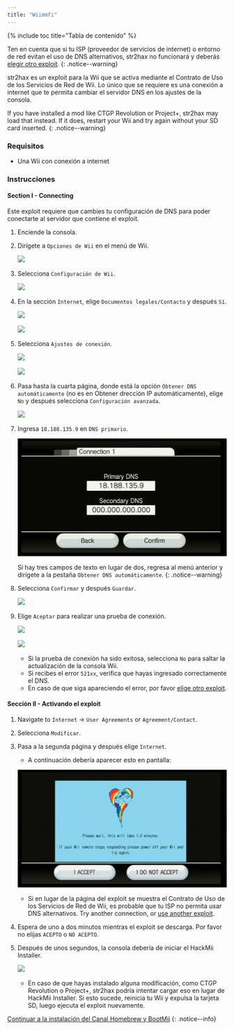 ```yaml
---
title: "Wiimmfi"
---
```


{% include toc title="Tabla de contenido" %}

Ten en cuenta que si tu ISP (proveedor de servicios de internet) o entorno de red evitan el uso de DNS alternativos, str2hax no funcionará y deberás [elegir otro exploit](get-started).
{: .notice--warning}

str2hax es un exploit para la Wii que se activa mediante el Contrato de Uso de los Servicios de Red de Wii. Lo único que se requiere es una conexión a internet que te permita cambiar el servidor DNS en los ajustes de la consola.

If you have installed a mod like CTGP Revolution or Project+, str2hax may load that instead. If it does, restart your Wii and try again without your SD card inserted.
{: .notice--warning}

### Requisitos

* Una Wii con conexión a internet

### Instrucciones

#### Section I - Connecting

Este exploit requiere que cambies tu configuración de DNS para poder conectarte al servidor que contiene el exploit.

1. Enciende la consola.
1. Dirígete a `Opciones de Wii` en el menú de Wii.

    ![](/images/riiconnect24/Internet_1.png)

1. Selecciona `Configuración de Wii`.

    ![](/images/riiconnect24/Internet_2.png)

1. En la sección `Internet`, elige `Documentos legales/Contacto` y después `Sí`.

    ![](/images/riiconnect24/Internet_3.png)

    ![](/images/riiconnect24/Internet_4.png)

1. Selecciona `Ajustes de conexión`.

    ![](/images/riiconnect24/Internet_5.png)

    ![](/images/riiconnect24/Internet_6.png)

1. Pasa hasta la cuarta página, donde está la opción `Obtener DNS automáticamente` (no es en Obtener drección IP automáticamente), elige `No` y después selecciona `Configuración avanzada`.

    ![](/images/riiconnect24/Internet_7.png)

1. Ingresa `18.188.135.9` en `DNS primario`.

    ![](/images/exploits/str2hax/dns.png)

    Si hay tres campos de texto en lugar de dos, regresa al menú anterior y dirígete a la pestaña `Obtener DNS automáticamente`.
    {: .notice--warning}

1. Selecciona `Confirmar` y después `Guardar`.

    ![](/images/riiconnect24/Internet_10.png)

1. Elige `Aceptar` para realizar una prueba de conexión.

    ![](/images/riiconnect24/Internet_11.png)

    ![](/images/riiconnect24/Internet_12.png)

    + Si la prueba de conexión ha sido exitosa, selecciona `No` para saltar la actualización de la consola Wii.
    + Si recibes el error `521xx`, verifica que hayas ingresado correctamente el DNS.
    + En caso de que siga apareciendo el error, por favor [elige otro exploit](get-started).

#### Sección II - Activando el exploit

1. Navigate to `Internet` -> `User Agreements` or `Agreement/Contact`.
1. Selecciona `Modificar`.
1. Pasa a la segunda página y después elige `Internet`.
    + A continuación debería aparecer esto en pantalla:

    ![](/images/exploits/str2hax/EULA.png)

    + Si en lugar de la página del exploit se muestra el Contrato de Uso de los Servicios de Red de Wii, es probable que tu ISP no permita usar DNS alternativos. Try another connection, or [use another exploit](get-started).

1. Espera de uno a dos minutos mientras el exploit se descarga. Por favor no elijas `ACEPTO` o `NO ACEPTO`.
1. Después de unos segundos, la consola debería de iniciar el HackMii Installer.

    ![](/images/hackmii/scam.png)

    + En caso de que hayas instalado alguna modificación, como CTGP Revolution o Project+, str2hax podría intentar cargar eso en lugar de HackMii Installer. Si esto sucede, reinicia tu Wii y expulsa la tarjeta SD, luego ejecuta el exploit nuevamente.

[Continuar a la instalación del Canal Homebrew y BootMii](hbc)
{: .notice--info}

